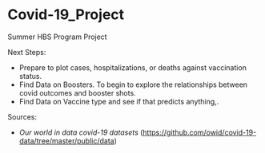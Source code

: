 # Covid-19_Project
Summer HBS Program Project  

Next Steps: 

+ Prepare to plot cases, hospitalizations, or deaths against vaccination status. 
+ Find Data on Boosters. To begin to explore the relationships between covid outcomes and booster shots. 
+ Find Data on Vaccine type and see if that predicts anything,. 

Sources: 
+ *Our world in data covid-19 datasets* (https://github.com/owid/covid-19-data/tree/master/public/data)

